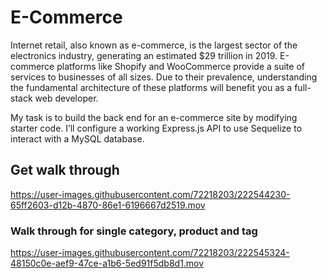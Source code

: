 # E-Commerce

Internet retail, also known as e-commerce, is the largest sector of the electronics industry, generating an estimated $29 trillion in 2019. E-commerce platforms like Shopify and WooCommerce provide a suite of services to businesses of all sizes. Due to their prevalence, understanding the fundamental architecture of these platforms will benefit you as a full-stack web developer.

My task is to build the back end for an e-commerce site by modifying starter code. I’ll configure a working Express.js API to use Sequelize to interact with a MySQL database.

## Get walk through 
https://user-images.githubusercontent.com/72218203/222544230-65ff2603-d12b-4870-86e1-6196667d2519.mov

### Walk through for single category, product and tag 


https://user-images.githubusercontent.com/72218203/222545324-48150c0e-aef9-47ce-a1b6-5ed91f5db8d1.mov





